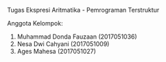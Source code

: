 Tugas Ekspresi Aritmatika - Pemrograman Terstruktur

Anggota Kelompok:
1. Muhammad Donda Fauzaan     (2017051036)
2. Nesa Dwi Cahyani           (2017051009)
3. Ages Mahesa                (2017051027)
